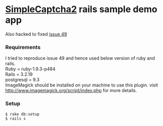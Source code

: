 # [SimpleCaptcha2](https://github.com/pludoni/simple-captcha) rails sample demo app
Also hacked to fixed [issue 49](https://github.com/pludoni/simple-captcha/issues/49 "Can't mass-assign protected attributes: captcha, captcha_key")  

### Requirements
I tried to reproduce issue 49 and hence used below version of ruby and rails.  
Ruby = ruby-1.9.3-p484  
Rails = 3.2.19  
postgresql = 9.3  
ImageMagick should be installed on your machine to use this plugin. visit http://www.imagemagick.org/script/index.php for more details.  

### Setup
    $ rake db:setup  
    $ rails s
